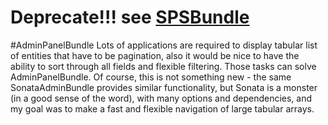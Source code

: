 # Deprecate!!! see [SPSBundle][1]
#AdminPanelBundle
Lots of applications are required to display tabular list of entities that have to be pagination,
also it would be nice to have the ability to sort through all fields and flexible filtering.
Those tasks can solve AdminPanelBundle.
Of course, this is not something new - the same SonataAdminBundle provides similar functionality,
but Sonata is a monster (in a good sense of the word), with many options and dependencies,
and my goal was to make a fast and flexible navigation of large tabular arrays.

[1]:  https://github.com/zk2/SPSBundle
